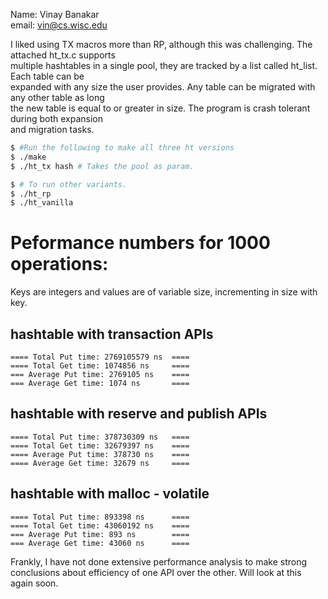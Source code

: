 Name: Vinay Banakar \
email: vin@cs.wisc.edu 


I liked using TX macros more than RP, although this was challenging. The attached ht_tx.c supports \
multiple hashtables in a single pool, they are tracked by a list called ht_list. Each table can be \
expanded with any size the user provides. Any table can be migrated with any other table as long \
the new table is equal to or greater in size. The program is crash tolerant during both expansion \
and migration tasks.

```bash
$ #Run the following to make all three ht versions
$ ./make
$ ./ht_tx hash # Takes the pool as param.
````

```bash
$ # To run other variants.
$ ./ht_rp
$ ./ht_vanilla
```
  

# Peformance numbers for 1000 operations:
Keys are integers and values are of variable size, incrementing in size with key.
## hashtable with transaction APIs
```
==== Total Put time: 2769105579 ns  ====
==== Total Get time: 1074856 ns     ====
=== Average Put time: 2769105 ns    ====
=== Average Get time: 1074 ns       ====
```
## hashtable with reserve and publish APIs
```
==== Total Put time: 378730309 ns   ====
==== Total Get time: 32679397 ns    ====
==== Average Put time: 378730 ns    ====
==== Average Get time: 32679 ns     ====
```
## hashtable with malloc - volatile
```
==== Total Put time: 893398 ns      ====
==== Total Get time: 43060192 ns    ====
=== Average Put time: 893 ns        ====
=== Average Get time: 43060 ns      ====
```
Frankly, I have not done extensive performance analysis to make strong \
conclusions about efficiency of one API over the other. Will look at this \
again soon.
